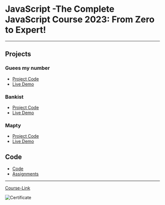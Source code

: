 # JavaScript -The Complete JavaScript Course 2023: From Zero to Expert!


---

## Projects

### Guees my number

- [Project Code](./Projects/01-guess-my-number)
- [Live Demo](guess-my-number-bashar.netlify.app)

### Bankist

- [Project Code](./Projects/02-Favorite-Movies/)
- [Live Demo](https://bankist-bashar.netlify.app)

### Mapty

- [Project Code](./Projects/03-Mini-Shop/)
- [Live Demo](mapty-bashar.netlify.app)



## Code

- [Code](Code)
- [Assignments](Code/assignments/)

---

[Course-Link](https://www.udemy.com/share/101WeY3@jzb6XafNhxjWxvYrMiIUNufMKe-Gw-0HDCvDfA6uUfVPZVvBL6nUEc-6UYHUhfOlyQ==/)<br>

![Certificate](https://via.placeholder.com/468x300?text=Certificate+Here)
<br>
